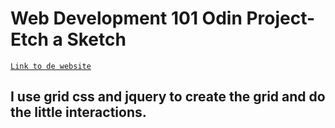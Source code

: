 # Web Development 101 Odin Project- Etch a Sketch

[`Link to de website`](https://natcancein.github.io/the_odin_project/etch-a-sketch/)

## I use grid css and jquery to create the grid and do the little interactions.